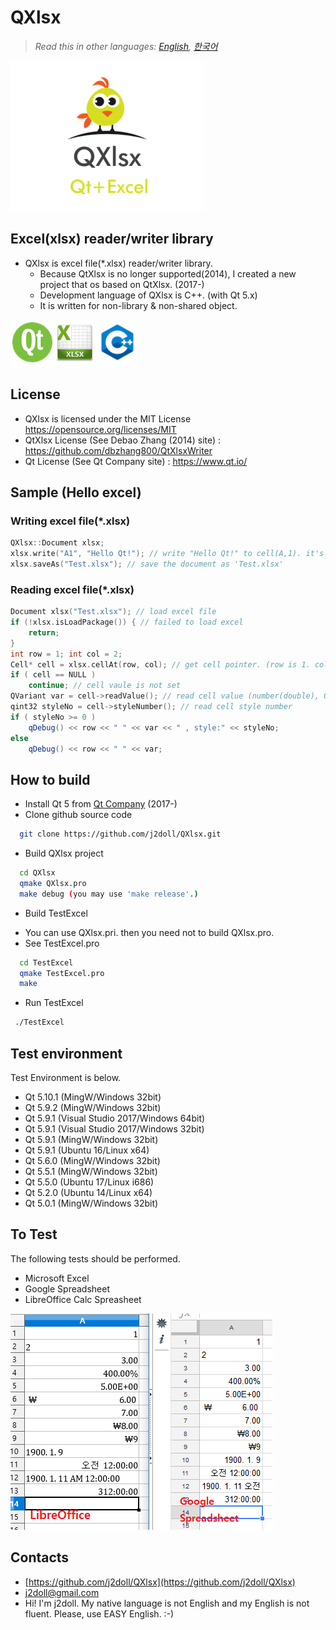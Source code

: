 # QXlsx

> *Read this in other languages: [English](README.md), [한국어](README.ko.md)*

![](markdown.data/IMG_0016.PNG)

## Excel(xlsx) reader/writer library
* QXlsx is excel file(*.xlsx) reader/writer library.
  * Because QtXlsx is no longer supported(2014), I created a new project that os based on QtXlsx. (2017-)
  * Development language of QXlsx is C++. (with Qt 5.x)
  * It is written for non-library & non-shared object.

![](markdown.data/comp.png)

## License
* QXlsx is licensed under the MIT License https://opensource.org/licenses/MIT
* QtXlsx License (See Debao Zhang (2014) site) : https://github.com/dbzhang800/QtXlsxWriter
* Qt License (See Qt Company site) : https://www.qt.io/

## Sample (Hello excel)

### Writing excel file(*.xlsx)
```cpp
QXlsx::Document xlsx;
xlsx.write("A1", "Hello Qt!"); // write "Hello Qt!" to cell(A,1). it's shared string.
xlsx.saveAs("Test.xlsx"); // save the document as 'Test.xlsx'
```

### Reading excel file(*.xlsx)
```cpp
Document xlsx("Test.xlsx"); // load excel file
if (!xlsx.isLoadPackage()) { // failed to load excel 		
	return;
}
int row = 1; int col = 2;
Cell* cell = xlsx.cellAt(row, col); // get cell pointer. (row is 1. column is 2.)
if ( cell == NULL )
	continue; // cell vaule is not set
QVariant var = cell->readValue(); // read cell value (number(double), QDateTime, QString ...)
qint32 styleNo = cell->styleNumber(); // read cell style number
if ( styleNo >= 0 )
	qDebug() << row << " " << var << " , style:" << styleNo;
else
	qDebug() << row << " " << var;
```

## How to build
* Install Qt 5 from [Qt Company](https://www.qt.io) (2017-)
* Clone github source code
```sh
  git clone https://github.com/j2doll/QXlsx.git
```
* Build QXlsx project
```sh
  cd QXlsx
  qmake QXlsx.pro
  make debug (you may use 'make release'.)
```
* Build TestExcel
- You can use QXlsx.pri. then you need not to build QXlsx.pro.
- See TestExcel.pro
```sh
  cd TestExcel
  qmake TestExcel.pro
  make
```
* Run TestExcel
```sh
 ./TestExcel
```

## Test environment
Test Environment is below.
- Qt 5.10.1 (MingW/Windows 32bit)
- Qt 5.9.2 (MingW/Windows 32bit)
- Qt 5.9.1 (Visual Studio 2017/Windows 64bit)
- Qt 5.9.1 (Visual Studio 2017/Windows 32bit)
- Qt 5.9.1 (MingW/Windows 32bit)
- Qt 5.9.1 (Ubuntu 16/Linux x64)
- Qt 5.6.0 (MingW/Windows 32bit)
- Qt 5.5.1 (MingW/Windows 32bit)
- Qt 5.5.0 (Ubuntu 17/Linux i686)
- Qt 5.2.0 (Ubuntu 14/Linux x64)
- Qt 5.0.1 (MingW/Windows 32bit)

## To Test
The following tests should be performed.
- Microsoft Excel
- Google Spreadsheet
- LibreOffice Calc Spreasheet

![](markdown.data/LibreOffice-Google-XLSX.png)

## Contacts
* [https://github.com/j2doll/QXlsx](https://github.com/j2doll/QXlsx)
* [j2doll@gmail.com](mailto:j2doll@gmail.com)
* Hi! I'm j2doll. My native language is not English and my English is not fluent. Please, use EASY English. :-)

